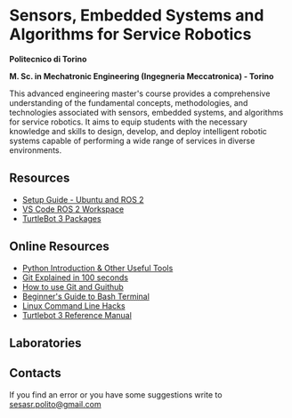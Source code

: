 # Sensors, Embedded Systems and Algorithms for Service Robotics

__Politecnico di Torino__

__M. Sc. in Mechatronic Engineering (Ingegneria Meccatronica) - Torino__

This advanced engineering master's course provides a comprehensive understanding of the fundamental concepts, methodologies, and technologies associated with sensors, embedded systems, and algorithms for service robotics. It aims to equip students with the necessary knowledge and skills to design, develop, and deploy intelligent robotic systems capable of performing a wide range of services in diverse environments.

## Resources
- [Setup Guide - Ubuntu and ROS 2](https://sesasr-course.github.io/ros2_setup_guide/)
- [VS Code ROS 2 Workspace](https://github.com/SESASR-Course/vscode_ros2_workspace)
- [TurtleBot 3 Packages](https://github.com/SESASR-Course/turtlebot3/blob/humble-devel/README.md)


## Online Resources
- [Python Introduction & Other Useful Tools](https://www.ipb.uni-bonn.de/python-intro/)
- [Git Explained in 100 seconds](https://youtu.be/hwP7WQkmECE)
- [How to use Git and Guithub](https://youtu.be/HkdAHXoRtos)
- [Beginner's Guide to Bash Terminal](https://youtu.be/oxuRxtrO2Ag)
- [Linux Command Line Hacks](https://youtu.be/mV_8GbzwZMM)
- [Turtlebot 3 Reference Manual](https://emanual.robotis.com/docs/en/platform/turtlebot3/overview/)

## Laboratories

## Contacts
If you find an error or you have some suggestions write to sesasr.polito@gmail.com
